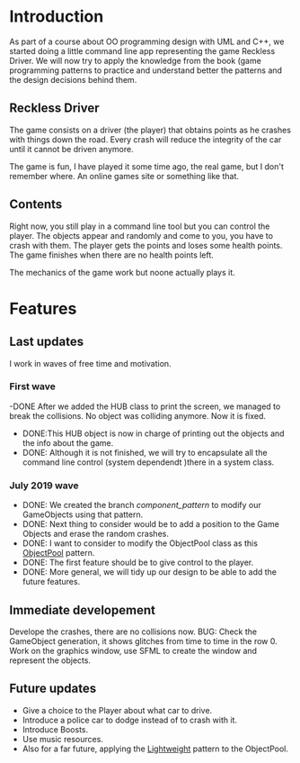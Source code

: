 # Introduction

As part of a course about OO programming design with UML and C++, we started doing a little command line app representing the game Reckless Driver. We will now try to apply the knowledge from the book (game programming patterns to practice and understand better the patterns and the design decisions behind them.

## Reckless Driver
The game consists on a driver (the player) that obtains points as he crashes with things down the road. Every crash will reduce the integrity of the car until it cannot be driven anymore. 

The game is fun, I have played it some time ago, the real game, but I don't remember where. An online games site or something like that.

## Contents
Right now, you still play in a command line tool but you can control the player. The objects appear and randomly and come to you, you have to crash with them. The player gets the points and loses some health points. The game finishes when there are no health points left. 

The mechanics of the game work but noone actually plays it.

# Features
## Last updates
I work in waves of free time and motivation.
### First wave
  -DONE After we added the HUB class to print the screen, we managed to break the collisions. No object was colliding anymore. Now it is fixed.
  - DONE:This HUB object is now in charge of printing out the objects and the info about the game. 
  - DONE: Although it is not finished, we will try to encapsulate all the command line control (system dependendt )there in a system class.

### July 2019 wave
  - DONE: We created the branch *component_pattern* to modify our GameObjects using that pattern.
  - DONE: Next thing to consider would be to add a position to the Game Objects and erase the random crashes.
  - DONE: I want to consider to modify the ObjectPool class as this [ObjectPool](http://www.gameprogrammingpatterns.com/object-pool.html) pattern. 
  - DONE: The first feature should be to give control to the player.
  - DONE: More general, we will tidy up our design to be able to add the future features.

## Immediate developement
Develope the crashes, there are no collisions now.
BUG: Check the GameObject generation, it shows glitches from time to time in the row 0.
Work on the graphics window, use SFML to create the window and represent the objects.

## Future updates  
  - Give a choice to the Player about what car to drive.
  - Introduce a police car to dodge instead of to crash with it.
  - Introduce Boosts.
  - Use music resources.
  - Also for a far future, applying the [Lightweight](http://www.gameprogrammingpatterns.com/flyweight.html) pattern to the ObjectPool. 

